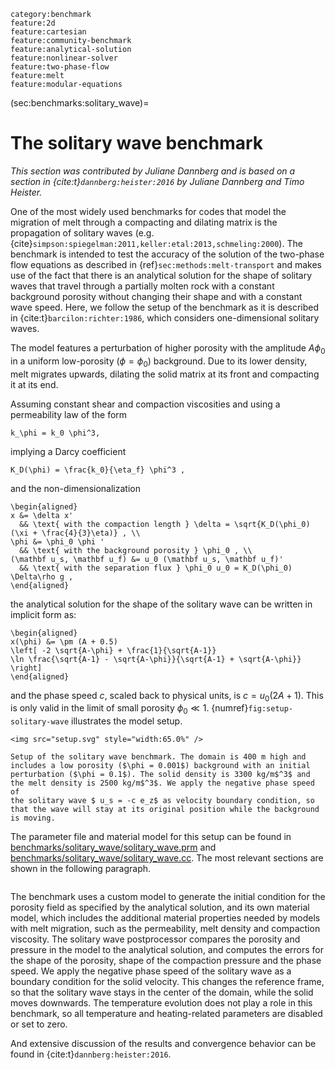 ```{tags}
category:benchmark
feature:2d
feature:cartesian
feature:community-benchmark
feature:analytical-solution
feature:nonlinear-solver
feature:two-phase-flow
feature:melt
feature:modular-equations
```

(sec:benchmarks:solitary_wave)=
# The solitary wave benchmark

*This section was contributed by Juliane Dannberg and is based on a section in
{cite:t}`dannberg:heister:2016` by Juliane Dannberg and Timo Heister.*

One of the most widely used benchmarks for codes that model the migration of
melt through a compacting and dilating matrix is the propagation of solitary
waves (e.g. {cite}`simpson:spiegelman:2011,keller:etal:2013,schmeling:2000`).
The benchmark is intended to test the accuracy of the
solution of the two-phase flow equations as described in
{ref}`sec:methods:melt-transport` and makes use of the fact that there is an
analytical solution for the shape of solitary waves that travel through a
partially molten rock with a constant background porosity without changing
their shape and with a constant wave speed. Here, we follow the setup of the
benchmark as it is described in {cite:t}`barcilon:richter:1986`, which considers
one-dimensional solitary waves.

The model features a perturbation of higher porosity with the amplitude
$A \phi_0$ in a uniform low-porosity ($\phi=\phi_0$) background. Due to its
lower density, melt migrates upwards, dilating the solid matrix at its front
and compacting it at its end.

Assuming constant shear and compaction viscosities and using a permeability
law of the form
```{math}
k_\phi = k_0 \phi^3,
```
implying a Darcy coefficient
```{math}
K_D(\phi) = \frac{k_0}{\eta_f} \phi^3 ,
```
and the non-dimensionalization
```{math}
\begin{aligned}
x &= \delta x'
  && \text{ with the compaction length } \delta = \sqrt{K_D(\phi_0)(\xi + \frac{4}{3}\eta)} , \\
\phi &= \phi_0 \phi '
  && \text{ with the background porosity } \phi_0 , \\
(\mathbf u_s, \mathbf u_f) &= u_0 (\mathbf u_s, \mathbf u_f)'
  && \text{ with the separation flux } \phi_0 u_0 = K_D(\phi_0) \Delta\rho g ,
\end{aligned}
```
the analytical solution for the shape of the solitary wave can be written in
implicit form as:
```{math}
\begin{aligned}
x(\phi) &= \pm (A + 0.5)
\left[ -2 \sqrt{A-\phi} + \frac{1}{\sqrt{A-1}}
\ln \frac{\sqrt{A-1} - \sqrt{A-\phi}}{\sqrt{A-1} + \sqrt{A-\phi}} \right]
\end{aligned}
```
and the phase speed $c$, scaled back to physical units, is $c = u_0 (2A+1)$.
This is only valid in the limit of small porosity $\phi_0 \ll 1$.
{numref}`fig:setup-solitary-wave` illustrates the model setup.

```{figure-md} fig:setup-solitary-wave
<img src="setup.svg" style="width:65.0%" />

Setup of the solitary wave benchmark. The domain is 400 m high and
includes a low porosity ($\phi = 0.001$) background with an initial
perturbation ($\phi = 0.1$). The solid density is 3300 kg/m$^3$ and
the melt density is 2500 kg/m$^3$. We apply the negative phase speed of
the solitary wave $ u_s = -c e_z$ as velocity boundary condition, so
that the wave will stay at its original position while the background
is moving.
```

The parameter file and material model for this setup can be found in
[benchmarks/solitary_wave/solitary_wave.prm](https://www.github.com/geodynamics/aspect/blob/main/benchmarks/solitary_wave/solitary_wave.prm) and
[benchmarks/solitary_wave/solitary_wave.cc](https://www.github.com/geodynamics/aspect/blob/main/benchmarks/solitary_wave/solitary_wave.cc). The most relevant sections are
shown in the following paragraph.

```{literalinclude} solitary_wave.prm
```

The benchmark uses a custom model to generate the initial condition for the
porosity field as specified by the analytical solution, and its own material
model, which includes the additional material properties needed by models with
melt migration, such as the permeability, melt density and compaction
viscosity. The solitary wave postprocessor compares the porosity and pressure
in the model to the analytical solution, and computes the errors for the shape
of the porosity, shape of the compaction pressure and the phase speed. We
apply the negative phase speed of the solitary wave as a boundary condition
for the solid velocity. This changes the reference frame, so that the solitary
wave stays in the center of the domain, while the solid moves downwards. The
temperature evolution does not play a role in this benchmark, so all
temperature and heating-related parameters are disabled or set to zero.

And extensive discussion of the results and convergence behavior can be found
in {cite:t}`dannberg:heister:2016`.
